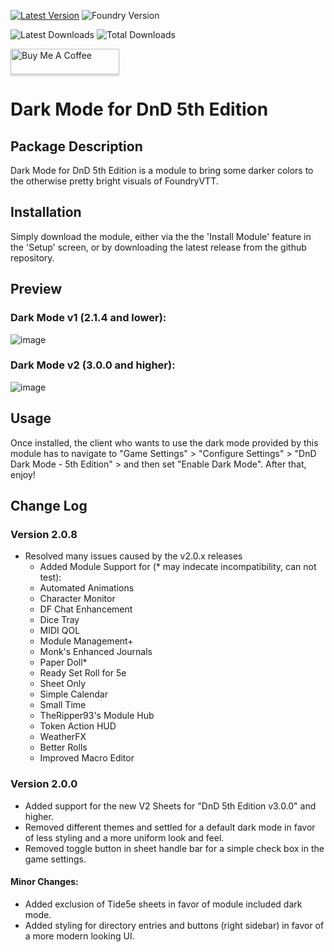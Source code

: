 [![Latest Version](https://img.shields.io/github/v/release/ZeroXNoxus/dark-mode-5e?display_name=tag&sort=semver&label=Latest%20Version)](https://github.com/ZeroXNoxus/dark-mode-5e/releases/latest)
![Foundry Version](https://img.shields.io/endpoint?url=https%3A%2F%2Ffoundryshields.com%2Fversion%3Fstyle%3Dflat%26url%3Dhttps%3A%2F%2Fgithub.com%2FZeroXNoxus%2Fdark-mode-5e%2Freleases%2Fdownload%2Flatest%2Fmodule.json)

![Latest Downloads](https://img.shields.io/github/downloads/ZeroXNoxus/dark-mode-5e/latest/total?color=blue&label=latest%20downloads)
![Total Downloads](https://img.shields.io/github/downloads/ZeroXNoxus/dark-mode-5e/total?color=blue&label=total%20downloads)

<a href="https://www.buymeacoffee.com/zetadracon" target="_blank"><img src="https://www.buymeacoffee.com/assets/img/custom_images/orange_img.png" alt="Buy Me A Coffee" style="height: 41px !important;width: 174px !important;box-shadow: 0px 3px 2px 0px rgba(190, 190, 190, 0.5) !important;-webkit-box-shadow: 0px 3px 2px 0px rgba(190, 190, 190, 0.5) !important;" ></a>

# Dark Mode for DnD 5th Edition #
## Package Description ##
Dark Mode for DnD 5th Edition is a module to bring some darker colors to the otherwise pretty bright visuals of FoundryVTT.
## Installation ##
Simply download the module, either via the the 'Install Module' feature in the 'Setup' screen, or by downloading the latest release from the github repository.
## Preview ##
### Dark Mode v1 (2.1.4 and lower): ###
![image](https://i.ibb.co/yPDZm4Z/Legacy-Dark-Sheet.png)

### Dark Mode v2 (3.0.0 and higher): ###
![image](https://i.ibb.co/M66gzBB/New-Dark-Sheet.png)

## Usage ##
Once installed, the client who wants to use the dark mode provided by this module has to navigate to "Game Settings" > "Configure Settings" > "DnD Dark Mode - 5th Edition" > and then set "Enable Dark Mode". After that, enjoy!

## Change Log ##
### Version 2.0.8 ###
- Resolved many issues caused by the v2.0.x releases
  - Added Module Support for (* may indecate incompatibility, can not test):
  - Automated Animations
  - Character Monitor
  - DF Chat Enhancement
  - Dice Tray
  - MIDI QOL
  - Module Management+
  - Monk's Enhanced Journals
  - Paper Doll*
  - Ready Set Roll for 5e
  - Sheet Only
  - Simple Calendar
  - Small Time
  - TheRipper93's Module Hub
  - Token Action HUD
  - WeatherFX
  - Better Rolls
  - Improved Macro Editor

### Version 2.0.0 ###
- Added support for the new V2 Sheets for "DnD 5th Edition v3.0.0" and higher.
- Removed different themes and settled for a default dark mode in favor of less styling and a more uniform look and feel.
- Removed toggle button in sheet handle bar for a simple check box in the game settings.
#### Minor Changes: ####
- Added exclusion of Tide5e sheets in favor of module included dark mode.
- Added styling for directory entries and buttons (right sidebar) in favor of a more modern looking UI.
